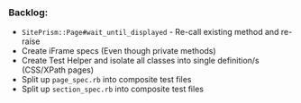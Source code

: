 ### Backlog:
- `SitePrism::Page#wait_until_displayed` - Re-call existing method and re-raise
- Create iFrame specs (Even though private methods)
- Create Test Helper and isolate all classes into single definition/s (CSS/XPath pages)
- Split up `page_spec.rb` into composite test files
- Split up `section_spec.rb` into composite test files
